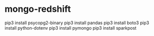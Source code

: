 # mongo-redshift

pip3 install psycopg2-binary
pip3 install pandas
pip3 install boto3
pip3 install python-dotenv
pip3 install pymongo
pip3 install sparkpost
